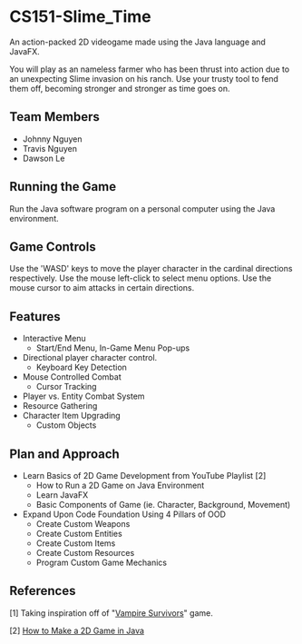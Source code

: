 # CS151-Slime_Time
An action-packed 2D videogame made using the Java language and JavaFX.

You will play as an nameless farmer who has been thrust into action due to an unexpecting Slime invasion on his ranch. Use your trusty tool to fend them off, becoming stronger and stronger as time goes on.

## Team Members
- Johnny Nguyen
- Travis Nguyen
- Dawson Le

## Running the Game
Run the Java software program on a personal computer using the Java environment.

## Game Controls
Use the 'WASD' keys to move the player character in the cardinal directions respectively. Use the mouse left-click to select menu options. Use the mouse cursor to aim attacks in certain directions.

## Features
- Interactive Menu
  - Start/End Menu, In-Game Menu Pop-ups
- Directional player character control.
  - Keyboard Key Detection
- Mouse Controlled Combat
  - Cursor Tracking
- Player vs. Entity Combat System
- Resource Gathering
- Character Item Upgrading
  - Custom Objects
 
## Plan and Approach
- Learn Basics of 2D Game Development from YouTube Playlist [2]
  - How to Run a 2D Game on Java Environment
  - Learn JavaFX
  - Basic Components of Game (ie. Character, Background, Movement)
- Expand Upon Code Foundation Using 4 Pillars of OOD
  - Create Custom Weapons
  - Create Custom Entities
  - Create Custom Items
  - Create Custom Resources
  - Program Custom Game Mechanics

## References
[1] Taking inspiration off of "[Vampire Survivors](https://store.steampowered.com/app/1794680/Vampire_Survivors/)" game. 

[2] [How to Make a 2D Game in Java](https://www.youtube.com/playlist?list=PL_QPQmz5C6WUF-pOQDsbsKbaBZqXj4qSq)


  
